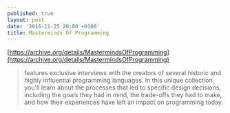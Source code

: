 ```yaml
---
published: true
layout: post
date: '2016-11-25 20:00 +0100'
title: Masterminds Of Programming
---
```

[https://archive.org/details/MastermindsOfProgramming](https://archive.org/details/MastermindsOfProgramming)

> features exclusive interviews with the creators of several historic and
highly influential programming languages. In this unique collection,
you'll learn about the processes that led to specific design decisions,
including the goals they had in mind, the trade-offs they had to make,
and how their experiences have left an impact on programming today.
